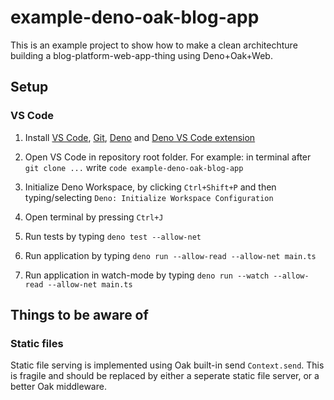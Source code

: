 # example-deno-oak-blog-app

This is an example project to show how to make a clean architechture building a blog-platform-web-app-thing using Deno+Oak+Web.

## Setup

### VS Code

1. Install [VS Code](https://code.visualstudio.com/), [Git](https://git-scm.com/), [Deno](https://deno.land/) and [Deno VS Code extension](https://marketplace.visualstudio.com/items?itemName=denoland.vscode-deno)

2. Open VS Code in repository root folder. For example: in terminal after `git clone ...` write `code example-deno-oak-blog-app`

3. Initialize Deno Workspace, by clicking `Ctrl+Shift+P` and then typing/selecting `Deno: Initialize Workspace Configuration`

4. Open terminal by pressing `Ctrl+J`

5. Run tests by typing `deno test --allow-net`

6. Run application by typing `deno run --allow-read --allow-net main.ts`

7. Run application in watch-mode by typing `deno run --watch --allow-read --allow-net main.ts`

## Things to be aware of

### Static files

Static file serving is implemented using Oak built-in send `Context.send`.
This is fragile and should be replaced by either a seperate static file server,
or a better Oak middleware.
